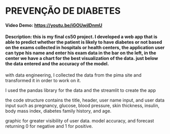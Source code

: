 # PREVENÇÃO DE DIABETES
#### Video Demo: https://youtu.be/iGOUwjlDnmU
#### Description: this is my final cs50 project. I developed a web app that is able to predict whether the patient is likely to have diabetes or not based on the exams collected in hospitals or health centers, the application user can type his name and enter his exam data in the bar on the left, in the center we have a chart for the best visualization of the data. just below the data entered and the accuracy of the model.

with data engineering, I collected the data from the pima site and transformed it in order to work on it.

I used the pandas library for the data and the streamlit to create the app

the code structure contains the title, header, user name input, and user data input such as pregnancy, glucose, blood pressure, skin thickness, insulin, body mass index, diabetes family history, and age.

graphic for greater visibility of user data.
model accuracy, and forecast returning 0 for negative and 1 for positive.
